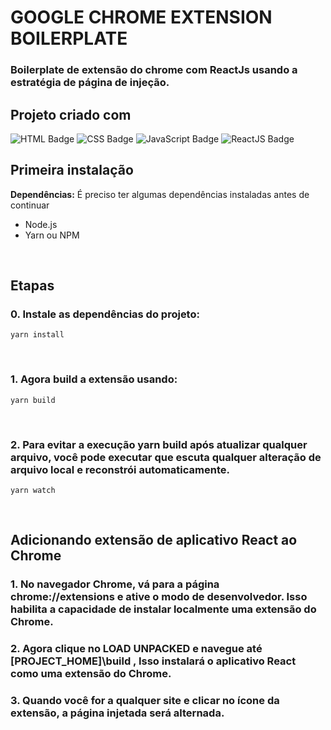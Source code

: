 # GOOGLE CHROME EXTENSION BOILERPLATE

### Boilerplate de extensão do chrome com ReactJs usando a estratégia de página de injeção.

## Projeto criado com

![HTML Badge](https://img.shields.io/badge/-HTML-orange)
![CSS Badge](https://img.shields.io/badge/-CSS-blue)
![JavaScript Badge](https://img.shields.io/badge/-JavaScript-yellow)
![ReactJS Badge](https://img.shields.io/badge/-ReactJS-blue)

## Primeira instalação

**Dependências:** É preciso ter algumas dependências instaladas antes de continuar

- Node.js
- Yarn ou NPM

&nbsp;

## Etapas

### 0. Instale as dependências do projeto:

```
yarn install
```

&nbsp;

### 1. Agora build a extensão usando:

```
yarn build
```

&nbsp;

### 2. Para evitar a execução yarn build após atualizar qualquer arquivo, você pode executar que escuta qualquer alteração de arquivo local e reconstrói automaticamente.


```
yarn watch
```

&nbsp;

## Adicionando extensão de aplicativo React ao Chrome

### 1. No navegador Chrome, vá para a página chrome://extensions e ative o modo de desenvolvedor. Isso habilita a capacidade de instalar localmente uma extensão do Chrome.

### 2. Agora clique no LOAD UNPACKED e navegue até [PROJECT_HOME]\build , Isso instalará o aplicativo React como uma extensão do Chrome.

### 3. Quando você for a qualquer site e clicar no ícone da extensão, a página injetada será alternada.



